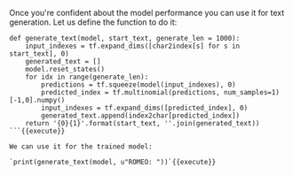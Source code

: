 Once you're confident about the model performance you can use it for text generation. Let us define the function to do it:

```
def generate_text(model, start_text, generate_len = 1000):
    input_indexes = tf.expand_dims([char2index[s] for s in start_text], 0)
    generated_text = []
    model.reset_states()
    for idx in range(generate_len):
        predictions = tf.squeeze(model(input_indexes), 0)
        predicted_index = tf.multinomial(predictions, num_samples=1)[-1,0].numpy()
        input_indexes = tf.expand_dims([predicted_index], 0)
        generated_text.append(index2char[predicted_index])
    return '{0}{1}'.format(start_text, ''.join(generated_text))
```{{execute}}

We can use it for the trained model:

`print(generate_text(model, u"ROMEO: "))`{{execute}}

